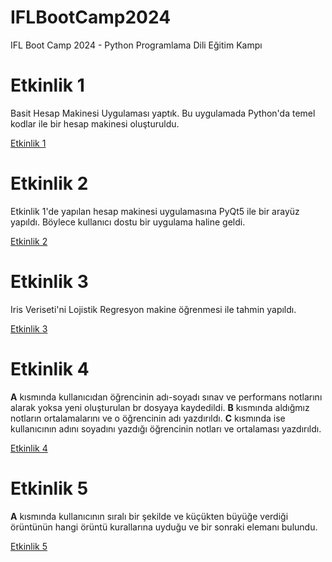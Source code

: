 # IFLBootCamp2024
IFL Boot Camp 2024 - Python Programlama Dili Eğitim Kampı

# Etkinlik 1
Basit Hesap Makinesi Uygulaması yaptık. Bu uygulamada Python'da temel kodlar ile bir hesap makinesi oluşturuldu.

[Etkinlik 1](https://github.com/Ecrintrn/IFLBootCamp2024/tree/main/Etkinlik%201)

# Etkinlik 2
Etkinlik 1'de yapılan hesap makinesi uygulamasına PyQt5 ile bir arayüz yapıldı. Böylece kullanıcı dostu bir uygulama haline geldi.

[Etkinlik 2](https://github.com/Ecrintrn/IFLBootCamp2024/tree/main/Etkinlik2)

# Etkinlik 3
Iris Veriseti'ni Lojistik Regresyon makine öğrenmesi ile tahmin yapıldı.

[Etkinlik 3](https://github.com/Ecrintrn/IFLBootCamp2024/tree/main/Etkinlik%203)

# Etkinlik 4
**A** kısmında kullanıcıdan öğrencinin adı-soyadı sınav ve performans notlarını alarak yoksa yeni oluşturulan br dosyaya kaydedildi. **B** kısmında aldığmız notların ortalamalarını ve o öğrencinin adı yazdırıldı. **C** kısmında ise kullanıcının adını soyadını yazdığı öğrencinin notları ve ortalaması yazdırıldı.

[Etkinlik 4](https://github.com/Ecrintrn/IFLBootCamp2024/tree/main/Etkinlik%204)

# Etkinlik 5
**A** kısmında kullanıcının sıralı bir şekilde ve küçükten büyüğe verdiği örüntünün hangi örüntü kurallarına uyduğu ve bir sonraki elemanı bulundu.

[Etkinlik 5](https://github.com/Ecrintrn/IFLBootCamp2024/tree/main/Etkinlik%205)
